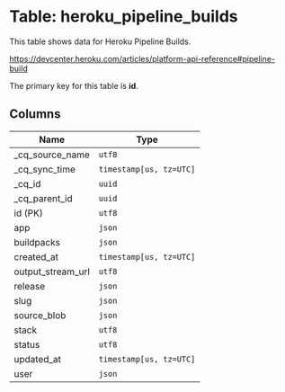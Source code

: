 # Table: heroku_pipeline_builds

This table shows data for Heroku Pipeline Builds.

https://devcenter.heroku.com/articles/platform-api-reference#pipeline-build

The primary key for this table is **id**.

## Columns

| Name          | Type          |
| ------------- | ------------- |
|_cq_source_name|`utf8`|
|_cq_sync_time|`timestamp[us, tz=UTC]`|
|_cq_id|`uuid`|
|_cq_parent_id|`uuid`|
|id (PK)|`utf8`|
|app|`json`|
|buildpacks|`json`|
|created_at|`timestamp[us, tz=UTC]`|
|output_stream_url|`utf8`|
|release|`json`|
|slug|`json`|
|source_blob|`json`|
|stack|`utf8`|
|status|`utf8`|
|updated_at|`timestamp[us, tz=UTC]`|
|user|`json`|